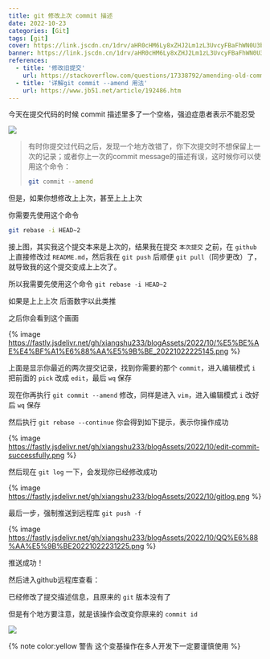 ```yaml
---
title: git 修改上次 commit 描述
date: 2022-10-23
categories: [Git]
tags: [git]
cover: https://link.jscdn.cn/1drv/aHR0cHM6Ly8xZHJ2Lm1zL3UvcyFBaFhWN0U3bHBTaWtsbnZhUHhHWGExX1VLTTN3P2U9clB0eWtZ.jpg
banner: https://link.jscdn.cn/1drv/aHR0cHM6Ly8xZHJ2Lm1zL3UvcyFBaFhWN0U3bHBTaWtsbnZhUHhHWGExX1VLTTN3P2U9clB0eWtZ.jpg
references:
  - title: '修改旧提交'
    url: https://stackoverflow.com/questions/17338792/amending-old-commit
  - title: '详解git commit --amend 用法'
    url: https://www.jb51.net/article/192486.htm
---
```


今天在提交代码的时候 commit 描述里多了一个空格，强迫症患者表示不能忍受

![](https://fastly.jsdelivr.net/gh/xiangshu233/blogAssets/2022/10/commit.png)

> 有时你提交过代码之后，发现一个地方改错了，你下次提交时不想保留上一次的记录；或者你上一次的commit message的描述有误，这时候你可以使用这个命令：
>
> ```bash
> git commit --amend
> ```



但是，如果你想修改上上次，甚至上上上次

你需要先使用这个命令

```bash
git rebase -i HEAD~2
```

接上图，其实我这个提交本来是上次的，结果我在提交 `本次提交` 之前，在 `github` 上直接修改过 `README.md`，然后我在 `git push` 后顺便 `git pull`（同步更改）了，就导致我的这个提交变成上上次了。

所以我需要先使用这个命令 `git rebase -i HEAD~2`

如果是上上上次 后面数字以此类推

之后你会看到这个画面

{% image https://fastly.jsdelivr.net/gh/xiangshu233/blogAssets/2022/10/%E5%BE%AE%E4%BF%A1%E6%88%AA%E5%9B%BE_20221022225145.png %}

上面是显示你最近的两次提交记录，找到你需要的那个 `commit`，进入编辑模式 `i` 把前面的 `pick` 改成 `edit`，最后 `wq` 保存

现在你再执行 `git commit --amend` 修改，同样是进入 `vim`，进入编辑模式 `i`  改好后 `wq` 保存

然后执行 `git rebase --continue` 你会得到如下提示，表示你操作成功

{% image https://fastly.jsdelivr.net/gh/xiangshu233/blogAssets/2022/10/edit-commit-successfully.png %}

然后现在 `git log` 一下，会发现你已经修改成功

{% image https://fastly.jsdelivr.net/gh/xiangshu233/blogAssets/2022/10/gitlog.png %}

最后一步，强制推送到远程库 `git push -f`

{% image https://fastly.jsdelivr.net/gh/xiangshu233/blogAssets/2022/10/QQ%E6%88%AA%E5%9B%BE20221022231225.png %}

推送成功！


然后进入github远程库查看：

已经修改了提交描述信息，且原来的 `git` 版本没有了

但是有个地方要注意，就是该操作会改变你原来的 `commit id`

![](https://fastly.jsdelivr.net/gh/xiangshu233/blogAssets/2022/10/QsdfsdsfdsJQXW.png)

{% note color:yellow 警告 这个变基操作在多人开发下一定要谨慎使用 %}
